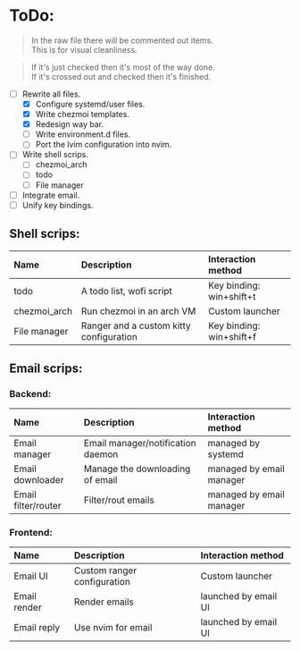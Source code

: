 # ToDo:

> In the raw file there will be commented out items.<br>
> This is for visual cleanliness.
 
<!-- * [X] ~~Refactor lvim configuration file.~~ -->
<!-- * [X] ~~Refactor kitty configuration file.~~ -->
<!-- * [X] ~~Refactor sway configuration file.~~ -->
<!-- * [X] ~~Fix waybar.~~ -->
<!-- * [X] ~~Fix wofi.~~ -->
<!-- * [X] ~~Setup notification daemon.~~ -->

> If it's just checked then it's most of the way done.<br>
> If it's crossed out and checked then it's finished.

* [ ] Rewrite all files.
    * [X] Configure systemd/user files.
    * [X] Write chezmoi templates.
    * [X] Redesign way bar.
    * [ ] Write environment.d files.
    * [ ] Port the lvim configuration into nvim.
* [ ] Write shell scrips.
    * [ ] chezmoi_arch
    * [ ] todo
    * [ ] File manager
* [ ] Integrate email.
* [ ] Unify key bindings.

## Shell scrips:

| Name         | Description                             | Interaction method       |
|:-------------|:----------------------------------------|:-------------------------|
| todo         | A todo list, wofi script                | Key binding: win+shift+t |
| chezmoi_arch | Run chezmoi in an arch VM               | Custom launcher          |
| File manager | Ranger and a custom kitty configuration | Key binding: win+shift+f |

## Email scrips:

### Backend:

| Name                | Description                       | Interaction method       |
|:--------------------|:----------------------------------|:-------------------------|
| Email manager       | Email manager/notification daemon | managed by systemd       |
| Email downloader    | Manage the downloading of email   | managed by email manager |
| Email filter/router | Filter/rout emails                | managed by email manager |

### Frontend:

| Name         | Description                 | Interaction method   |
|:-------------|:----------------------------|:---------------------|
| Email UI     | Custom ranger configuration | Custom launcher      |
| Email render | Render emails               | launched by email UI |
| Email reply  | Use nvim for email          | launched by email UI |
